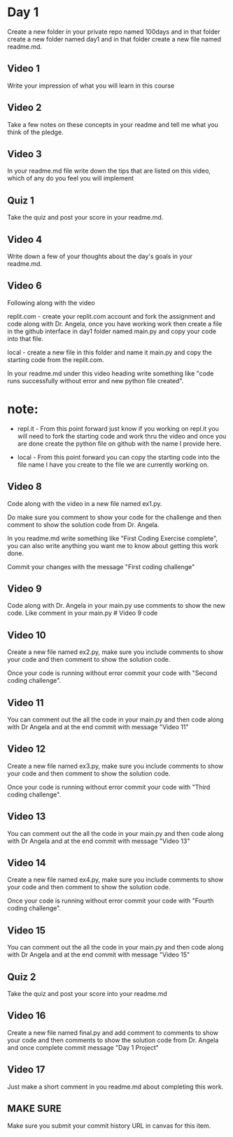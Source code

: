 # Day 1
Create a new folder in your private repo named 100days and in that folder create a new folder named day1 and in that folder create a new file named readme.md.

## Video 1
Write your impression of what you will learn in this course

## Video 2
Take a few notes on these concepts in your readme and tell me what you think of the pledge. 

## Video 3
In your readme.md file write down the tips that are listed on this video,
which of any do you feel you will implement

## Quiz 1
Take the quiz and post your score in your readme.md. 

## Video 4
Write down a few of your thoughts about the day's goals in your readme.md.

## Video 6
Following along with the video 

replit.com - create your replit.com account and fork the assignment and code along with Dr. Angela, once you have working work then create a file in the github interface in day1 folder named main.py and copy your code into that file. 

local - create a new file in this folder and name it main.py and copy the starting code from the replit.com.

In your readme.md under this video heading write something like "code runs successfully without error and new python file created".  

# note: 
- repl.it - From this point forward just know if you working on repl.it you will need to fork the starting code and work thru the video and once you are done create the python file on github with the name I provide here.  

- local - From this point forward you can copy the starting code into the file name I have you create to the file we are currently working on.  

## Video 8
Code along with the video in a new file named ex1.py.

Do make sure you comment to show your code for the challenge and then comment to show the solution code from Dr. Angela.

In you readme.md write something like "First Coding Exercise complete", you can also write anything you want me to know about getting this work done.

Commit your changes with the message "First coding challenge"

## Video 9
Code along with Dr. Angela in your main.py use comments to show the new code. Like comment in your main.py # Video 9 code


## Video 10
Create a new file named ex2.py, make sure you include comments to show your code and then comment to show the solution code.  

Once your code is running without error commit your code with "Second coding challenge".

## Video 11
You can comment out the all the code in your main.py and then code along with Dr Angela and at the end commit with message "Video 11"

## Video 12
Create a new file named ex3.py, make sure you include comments to show your code and then comment to show the solution code.  

Once your code is running without error commit your code with "Third coding challenge".

## Video 13
You can comment out the all the code in your main.py and then code along with Dr Angela and at the end commit with message "Video 13"

## Video 14
Create a new file named ex4.py, make sure you include comments to show your code and then comment to show the solution code.  

Once your code is running without error commit your code with "Fourth coding challenge".

## Video 15
You can comment out the all the code in your main.py and then code along with Dr Angela and at the end commit with message "Video 15"

## Quiz 2
Take the quiz and post your score into your readme.md

## Video 16
Create a new file named final.py and add comment to comments to show your code and then comments to show the solution code from Dr. Angela and once complete commit message "Day 1 Project"

## Video 17
Just make a short comment in you readme.md about completing this work.

## MAKE SURE 
Make sure you submit your commit history URL in canvas for this item.  
